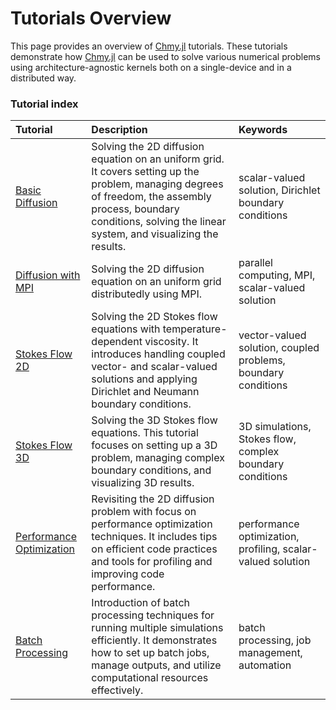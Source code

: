 # Tutorials Overview

This page provides an overview of [Chmy.jl](https://github.com/PTsolvers/Chmy.jl) tutorials. These tutorials demonstrate how [Chmy.jl](https://github.com/PTsolvers/Chmy.jl) can be used to solve various numerical problems using architecture-agnostic kernels both on a single-device and in a distributed way.

### Tutorial index


| Tutorial    | Description | Keywords |
|:------------|:------------|:---------|
| [Basic Diffusion](diffusion_2d.md) | Solving the 2D diffusion equation on an uniform grid. It covers setting up the problem, managing degrees of freedom, the assembly process, boundary conditions, solving the linear system, and visualizing the results. | scalar-valued solution, Dirichlet boundary conditions |
| [Diffusion with MPI](diffusion_2d_mpi.md) | Solving the 2D diffusion equation on an uniform grid distributedly using MPI. | parallel computing, MPI, scalar-valued solution |
| [Stokes Flow 2D](stokes_2d_inc_ve_T.md) | Solving the 2D Stokes flow equations with temperature-dependent viscosity. It introduces handling coupled vector- and scalar-valued solutions and applying Dirichlet and Neumann boundary conditions. | vector-valued solution, coupled problems, boundary conditions |
| [Stokes Flow 3D](stokes_3d_inc_ve_T.md) |Solving the 3D Stokes flow equations. This tutorial focuses on setting up a 3D problem, managing complex boundary conditions, and visualizing 3D results. | 3D simulations, Stokes flow, complex boundary conditions |
| [Performance Optimization](diffusion_2d_perf.md) | Revisiting the 2D diffusion problem with focus on performance optimization techniques. It includes tips on efficient code practices and tools for profiling and improving code performance. | performance optimization, profiling, scalar-valued solution |
| [Batch Processing](batcher.md) | Introduction of batch processing techniques for running multiple simulations efficiently. It demonstrates how to set up batch jobs, manage outputs, and utilize computational resources effectively. | batch processing, job management, automation |
